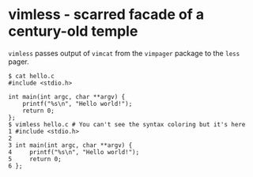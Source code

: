vimless - scarred facade of a century-old temple
================================================
`vimless` passes output of `vimcat` from the `vimpager` package to the `less`
pager.

```
$ cat hello.c
#include <stdio.h>

int main(int argc, char **argv) {
    printf("%s\n", "Hello world!");
    return 0;
};
$ vimless hello.c # You can't see the syntax coloring but it's here
1 #include <stdio.h>
2
3 int main(int argc, char **argv) {
4     printf("%s\n", "Hello world!");
5     return 0;
6 };
```
